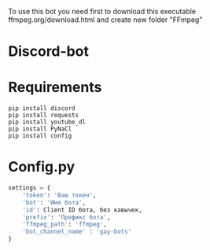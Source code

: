 To use this bot you need first to download this executable ffmpeg.org/download.html and create new folder "FFmpeg"

# Discord-bot

# Requirements
```no-highlight
pip install discord
pip install requests 
pip install youtube_dl
pip install PyNaCl
pip install config
```
# Config.py

```Python
settings = {
    'token': 'Ваш токен',
    'bot': 'Имя бота',
    'id': Client ID бота, без кавычек,
    'prefix': 'Префикс бота',
    'ffmpeg_path': 'ffmpeg',
    'bot_channel_name' : 'gay-bots'
}
```
